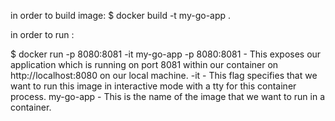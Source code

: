 in order to build image:
$ docker build -t my-go-app .

in order to run :

$ docker run -p 8080:8081 -it my-go-app
-p 8080:8081 - This exposes our application which is running on port 8081 within our container on http://localhost:8080 on our local machine.
-it - This flag specifies that we want to run this image in interactive mode with a tty for this container process.
my-go-app - This is the name of the image that we want to run in a container.
